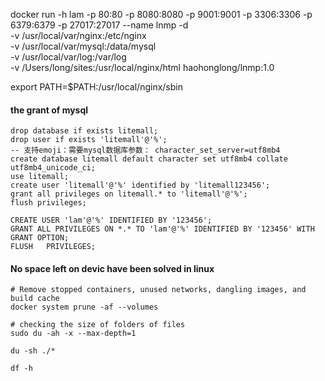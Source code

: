 docker run -h lam -p 80:80 -p 8080:8080 -p 9001:9001 -p 3306:3306 -p 6379:6379 -p 27017:27017 --name lnmp -d \
  -v /usr/local/var/nginx:/etc/nginx \
  -v /usr/local/var/mysql:/data/mysql \
  -v /usr/local/var/log:/var/log \
  -v /Users/long/sites:/usr/local/nginx/html haohonglong/lnmp:1.0


export PATH=$PATH:/usr/local/nginx/sbin


#### the grant of mysql
    drop database if exists litemall;
    drop user if exists 'litemall'@'%';
    -- 支持emoji：需要mysql数据库参数： character_set_server=utf8mb4
    create database litemall default character set utf8mb4 collate utf8mb4_unicode_ci;
    use litemall;
    create user 'litemall'@'%' identified by 'litemall123456';
    grant all privileges on litemall.* to 'litemall'@'%';
    flush privileges;

    CREATE USER 'lam'@'%' IDENTIFIED BY '123456';
    GRANT ALL PRIVILEGES ON *.* TO 'lam'@'%' IDENTIFIED BY '123456' WITH GRANT OPTION;
    FLUSH   PRIVILEGES;


#### No space left on devic have been solved in linux
    # Remove stopped containers, unused networks, dangling images, and build cache
    docker system prune -af --volumes

    # checking the size of folders of files
    sudo du -ah -x --max-depth=1
    
    du -sh ./*

    df -h
